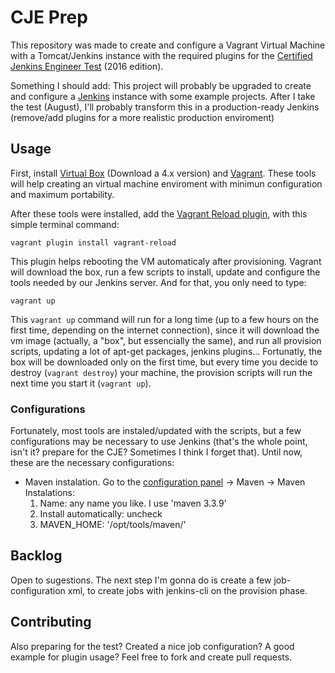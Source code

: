 CJE Prep
===============

This repository was made to create and configure a Vagrant Virtual Machine with a Tomcat/Jenkins instance with the required plugins for the [Certified Jenkins Engineer Test](https://www.cloudbees.com/jenkins/jenkins-certification) (2016 edition). 

Something I should add: This project will probably be upgraded to create and configure a [Jenkins](https://jenkins.io/) instance with some example projects. After I take the test (August), I'll probably transform this in a production-ready Jenkins (remove/add plugins for a more realistic production enviroment)

## Usage

First, install [Virtual Box](https://www.virtualbox.org/) (Download a 4.x version) and [Vagrant](https://www.vagrantup.com/). These tools will help creating an virtual machine enviroment with minimun configuration and maximum portability.

After these tools were installed, add the [Vagrant Reload plugin](https://github.com/aidanns/vagrant-reload), with this simple terminal command:

`vagrant plugin install vagrant-reload` 

This plugin helps rebooting the VM automaticaly after provisioning. Vagrant will download the box, run a few scripts to install, update and configure the tools needed by our Jenkins server. And for that, you only need to type:

`vagrant up` 

This `vagrant up` command will run for a long time (up to a few hours on the first time, depending on the internet connection), since it will download the vm image (actually, a "box", but essencially the same), and run all provision scripts, updating a lot of apt-get packages, jenkins plugins... Fortunatly, the box will be downloaded only on the first time, but every time you decide to destroy (`vagrant destroy`) your machine, the provision scripts will run the next time you start it (`vagrant up`).

### Configurations

Fortunately, most tools are instaled/updated with the scripts, but a few configurations may be necessary to use Jenkins (that's the whole point, isn't it? prepare for the CJE? Sometimes I think I forget that). Until now, these are the necessary configurations:

* Maven instalation. Go to the [configuration panel](http://127.0.0.1:8080/configure) -> Maven -> Maven Instalations:
  1. Name: any name you like. I use 'maven 3.3.9'
  2. Install automatically: uncheck
  3. MAVEN_HOME: '/opt/tools/maven/'
  
## Backlog

Open to sugestions. The next step I'm gonna do is create a few job-configuration xml, to create jobs with jenkins-cli on the provision phase.

## Contributing

Also preparing for the test? Created a nice job configuration? A good example for plugin usage? Feel free to fork and create pull requests.
